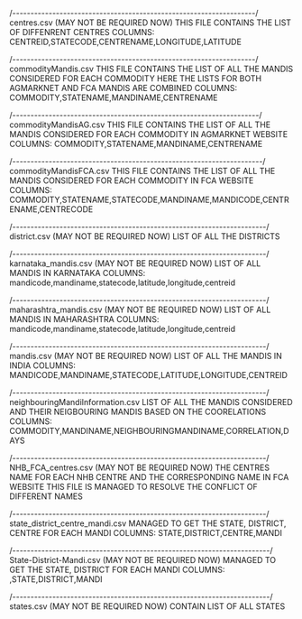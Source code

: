 /-------------------------------------------------------------------/
centres.csv (MAY NOT BE REQUIRED NOW)
THIS FILE CONTAINS THE LIST OF DIFFENRENT CENTRES
COLUMNS: CENTREID,STATECODE,CENTRENAME,LONGITUDE,LATITUDE


/-------------------------------------------------------------------/
commodityMandis.csv
THIS FILE CONTAINS THE LIST OF ALL THE MANDIS CONSIDERED FOR EACH COMMODITY
HERE THE LISTS FOR BOTH AGMARKNET AND FCA MANDIS ARE COMBINED
COLUMNS: COMMODITY,STATENAME,MANDINAME,CENTRENAME


/--------------------------------------------------------------------/
commodityMandisAG.csv
THIS FILE CONTAINS THE LIST OF ALL THE MANDIS CONSIDERED FOR EACH COMMODITY 
IN AGMARKNET WEBSITE
COLUMNS: COMMODITY,STATENAME,MANDINAME,CENTRENAME


/---------------------------------------------------------------------/
commodityMandisFCA.csv
THIS FILE CONTAINS THE LIST OF ALL THE MANDIS CONSIDERED FOR EACH COMMODITY 
IN FCA WEBSITE
COLUMNS: COMMODITY,STATENAME,STATECODE,MANDINAME,MANDICODE,CENTRENAME,CENTRECODE


/----------------------------------------------------------------------/
district.csv (MAY NOT BE REQUIRED NOW)
LIST OF ALL THE DISTRICTS


/----------------------------------------------------------------------/
karnataka_mandis.csv (MAY NOT BE REQUIRED NOW)
LIST OF ALL MANDIS IN KARNATAKA
COLUMNS: mandicode,mandiname,statecode,latitude,longitude,centreid


/----------------------------------------------------------------------/
maharashtra_mandis.csv (MAY NOT BE REQUIRED NOW)
LIST OF ALL MANDIS IN MAHARASHTRA
COLUMNS: mandicode,mandiname,statecode,latitude,longitude,centreid


/----------------------------------------------------------------------/
mandis.csv (MAY NOT BE REQUIRED NOW)
LIST OF ALL THE MANDIS IN INDIA
COLUMNS: MANDICODE,MANDINAME,STATECODE,LATITUDE,LONGITUDE,CENTREID


/----------------------------------------------------------------------/
neighbouringMandiInformation.csv
LIST OF ALL THE MANDIS CONSIDERED AND THEIR NEIGBOURING MANDIS BASED ON THE 
COORELATIONS 
COLUMNS: COMMODITY,MANDINAME,NEIGHBOURINGMANDINAME,CORRELATION,DAYS


/----------------------------------------------------------------------/
NHB_FCA_centres.csv (MAY NOT BE REQUIRED NOW)
THE CENTRES NAME FOR EACH NHB CENTRE AND THE CORRESPONDING NAME IN FCA WEBSITE
THIS FILE IS MANAGED TO RESOLVE THE CONFLICT OF DIFFERENT NAMES

/----------------------------------------------------------------------/
state_district_centre_mandi.csv
MANAGED TO GET THE STATE, DISTRICT, CENTRE FOR EACH MANDI
COLUMNS: STATE,DISTRICT,CENTRE,MANDI


/-----------------------------------------------------------------------/
State-District-Mandi.csv (MAY NOT BE REQUIRED NOW)
MANAGED TO GET THE STATE, DISTRICT FOR EACH MANDI
COLUMNS: ,STATE,DISTRICT,MANDI



/-----------------------------------------------------------------------/
states.csv (MAY NOT BE REQUIRED NOW)
CONTAIN LIST OF ALL STATES